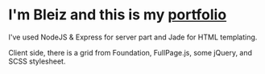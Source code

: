 # I'm **Bleiz** and this is my [portfolio](http://portfolio-stlejvil.rhcloud.com/)

I've used NodeJS & Express for server part and Jade for HTML templating.

Client side, there is a grid from Foundation, FullPage.js, some jQuery, and SCSS stylesheet.